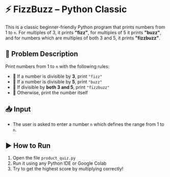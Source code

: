 # ⚡ FizzBuzz – Python Classic

This is a classic beginner-friendly Python program that prints numbers from 1 to `n`. For multiples of 3, it prints **"fizz"**, for multiples of 5 it prints **"buzz"**, and for numbers which are multiples of both 3 and 5, it prints **"fizzbuzz"**.

## 📌 Problem Description
Print numbers from 1 to `n` with the following rules:
- 🔹 If a number is divisible by **3**, print `"fizz"`
- 🔹 If a number is divisible by **5**, print `"buzz"`
- 🔹 If divisible by **both 3 and 5**, print `"fizzbuzz"`
- 🔹 Otherwise, print the number itself

## 📥 Input
- The user is asked to enter a number `n` which defines the range from 1 to `n`.

## ▶️ How to Run
1. Open the file `product_quiz.py`
2. Run it using any Python IDE or Google Colab
3. Try to get the highest score by multiplying correctly!
